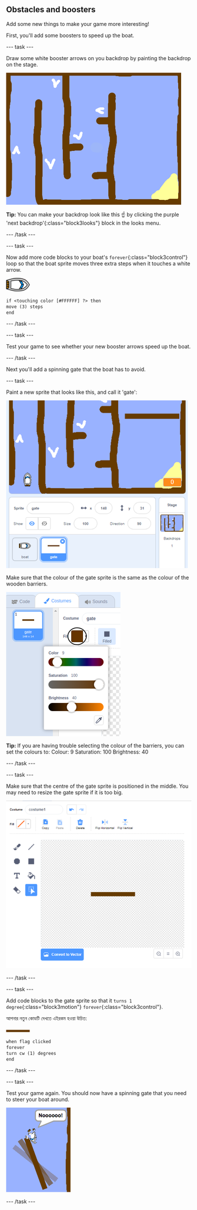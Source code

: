 ## Obstacles and boosters

Add some new things to make your game more interesting!

First, you'll add some boosters to speed up the boat.

\--- task \---

Draw some white booster arrows on you backdrop by painting the backdrop on the stage.

![screenshot](images/boat-boost.png)

**Tip:** You can make your backdrop look like this ☝️ by clicking the purple 'next backdrop'{:class="block3looks"} block in the looks menu.

\--- /task \---

\--- task \---

Now add more code blocks to your boat's `forever`{:class="block3control"} loop so that the boat sprite moves three extra steps when it touches a white arrow.

![boat-sprite](images/boat_resize.png)

```blocks3
if <touching color [#FFFFFF] ?> then
move (3) steps
end
```

\--- /task \---

\--- task \---

Test your game to see whether your new booster arrows speed up the boat.

\--- /task \---

Next you'll add a spinning gate that the boat has to avoid.

\--- task \---

Paint a new sprite that looks like this, and call it 'gate':

![screenshot](images/boat-gate.png)

Make sure that the colour of the gate sprite is the same as the colour of the wooden barriers.

![screenshot](images/brown-hsv.png)

**Tip:** If you are having trouble selecting the colour of the barriers, you can set the colours to: Colour: 9 Saturation: 100 Brightness: 40

\--- /task \---

\--- task \---

Make sure that the centre of the gate sprite is positioned in the middle. You may need to resize the gate sprite if it is too big.

![screenshot](images/boat-center.png)

\--- /task \---

\--- task \---

Add code blocks to the gate sprite so that it `turns 1 degree`{:class="block3motion"} `forever`{:class="block3control"}.

আপনার নতুন কোডটি দেখতে এইরকম হওয়া উচিত:

![gate](images/gate.png)

```blocks3
when flag clicked
forever
turn cw (1) degrees
end
```

\--- /task \---

\--- task \---

Test your game again. You should now have a spinning gate that you need to steer your boat around.

![screenshot](images/boat-gate-test.png)

\--- /task \---
